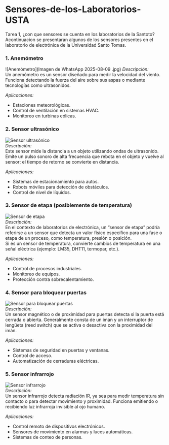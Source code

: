 # Sensores-de-los-Laboratorios-USTA
Tarea 1, ¿con que sensores se cuenta en los laboratorios de la Santoto? 
 Acontinuacion se presentaran algunos de los sensores presentes en el laboratorio de electrónica de la Universidad Santo Tomas.


### 1. Anemómetro
![Anemómetro](Imagen de WhatsApp 2025-08-09 .jpg)
*Descripción:*  
Un anemómetro es un sensor diseñado para medir la velocidad del viento. Funciona detectando la fuerza del aire sobre sus aspas o mediante tecnologías como ultrasonidos.  

*Aplicaciones:*  
- Estaciones meteorológicas.  
- Control de ventilación en sistemas HVAC.  
- Monitoreo en turbinas eólicas.  

### 2. Sensor ultrasónico
![Sensor ultrasónico](NOMBRE_IMAGEN_2.jpg)  
*Descripción:*  
Este sensor mide la distancia a un objeto utilizando ondas de ultrasonido. Emite un pulso sonoro de alta frecuencia que rebota en el objeto y vuelve al sensor; el tiempo de retorno se convierte en distancia.  

*Aplicaciones:*  
- Sistemas de estacionamiento para autos.  
- Robots móviles para detección de obstáculos.  
- Control de nivel de líquidos.  

### 3. Sensor de etapa (posiblemente de temperatura)
![Sensor de etapa](NOMBRE_IMAGEN_3.jpg)  
*Descripción:*  
En el contexto de laboratorios de electrónica, un “sensor de etapa” podría referirse a un sensor que detecta un valor físico específico para una fase o etapa de un proceso, como temperatura, presión o posición.  
Si es un sensor de temperatura, convierte cambios de temperatura en una señal eléctrica (ejemplo: LM35, DHT11, termopar, etc.).  

*Aplicaciones:*  
- Control de procesos industriales.  
- Monitoreo de equipos.  
- Protección contra sobrecalentamiento.  

### 4. Sensor para bloquear puertas
![Sensor para bloquear puertas](NOMBRE_IMAGEN_4.jpg)  
*Descripción:*  
Un sensor magnético o de proximidad para puertas detecta si la puerta está cerrada o abierta. Generalmente consta de un imán y un interruptor de lengüeta (reed switch) que se activa o desactiva con la proximidad del imán.  

*Aplicaciones:*  
- Sistemas de seguridad en puertas y ventanas.  
- Control de acceso.  
- Automatización de cerraduras eléctricas.  

### 5. Sensor infrarrojo
![Sensor infrarrojo](NOMBRE_IMAGEN_5.jpg)  
*Descripción:*  
Un sensor infrarrojo detecta radiación IR, ya sea para medir temperatura sin contacto o para detectar movimiento y proximidad. Funciona emitiendo o recibiendo luz infrarroja invisible al ojo humano.  

*Aplicaciones:*  
- Control remoto de dispositivos electrónicos.  
- Sensores de movimiento en alarmas y luces automáticas.  
- Sistemas de conteo de personas.  
